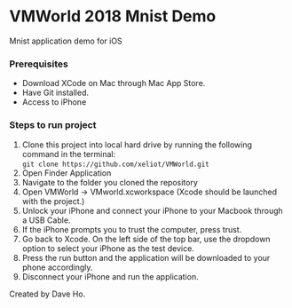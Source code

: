 # VMWorld 2018 Mnist Demo
Mnist application demo for iOS

### Prerequisites
- Download XCode on Mac through Mac App Store.
- Have Git installed.
- Access to iPhone

### Steps to run project
1. Clone this project into local hard drive by running the following command in the terminal:  
`git clone https://github.com/xeliot/VMWorld.git`
2. Open Finder Application  
3. Navigate to the folder you cloned the repository  
4. Open VMWorld -> VMworld.xcworkspace  (Xcode should be launched with the project.)  
5. Unlock your iPhone and connect your iPhone to your Macbook through a USB Cable.  
6. If the iPhone prompts you to trust the computer, press trust.  
7. Go back to Xcode. On the left side of the top bar, use the dropdown option to select your iPhone as the test device.  
8. Press the run button and the application will be downloaded to your phone accordingly.  
9. Disconnect your iPhone and run the application.

Created by Dave Ho.
